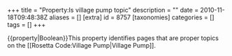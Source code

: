 +++
title = "Property:Is village pump topic"
description = ""
date = 2010-11-18T09:48:38Z
aliases = []
[extra]
id = 8757
[taxonomies]
categories = []
tags = []
+++

{{property|Boolean}}This property identifies pages that are proper topics on the [[Rosetta Code:Village Pump|Village Pump]].
